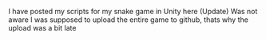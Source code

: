 I have posted my scripts for my snake game in Unity here
(Update) Was not aware I was supposed to upload the entire game to github, thats why the upload was a bit late
